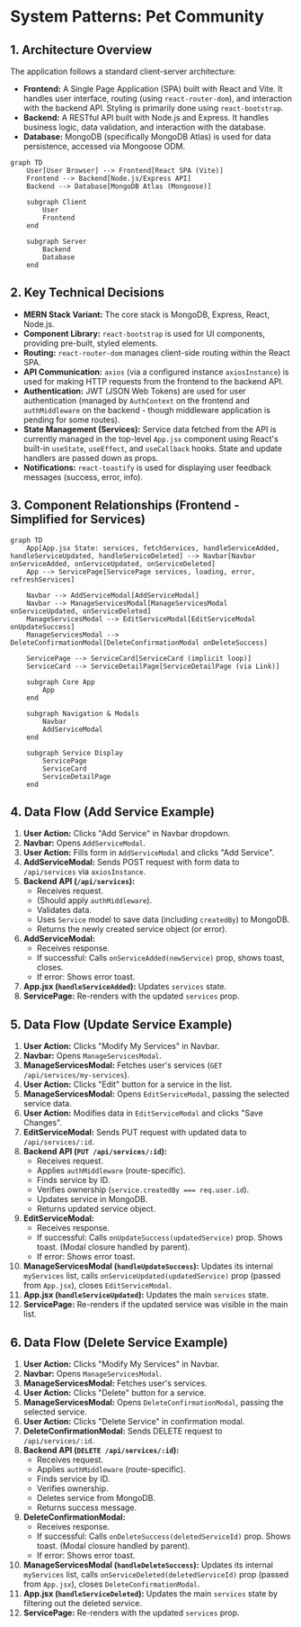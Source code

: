 # System Patterns: Pet Community

## 1. Architecture Overview

The application follows a standard client-server architecture:

*   **Frontend:** A Single Page Application (SPA) built with React and Vite. It handles user interface, routing (using `react-router-dom`), and interaction with the backend API. Styling is primarily done using `react-bootstrap`.
*   **Backend:** A RESTful API built with Node.js and Express. It handles business logic, data validation, and interaction with the database.
*   **Database:** MongoDB (specifically MongoDB Atlas) is used for data persistence, accessed via Mongoose ODM.

```mermaid
graph TD
    User[User Browser] --> Frontend[React SPA (Vite)]
    Frontend --> Backend[Node.js/Express API]
    Backend --> Database[MongoDB Atlas (Mongoose)]

    subgraph Client
        User
        Frontend
    end

    subgraph Server
        Backend
        Database
    end
```

## 2. Key Technical Decisions

*   **MERN Stack Variant:** The core stack is MongoDB, Express, React, Node.js.
*   **Component Library:** `react-bootstrap` is used for UI components, providing pre-built, styled elements.
*   **Routing:** `react-router-dom` manages client-side routing within the React SPA.
*   **API Communication:** `axios` (via a configured instance `axiosInstance`) is used for making HTTP requests from the frontend to the backend API.
*   **Authentication:** JWT (JSON Web Tokens) are used for user authentication (managed by `AuthContext` on the frontend and `authMiddleware` on the backend - though middleware application is pending for some routes).
*   **State Management (Services):** Service data fetched from the API is currently managed in the top-level `App.jsx` component using React's built-in `useState`, `useEffect`, and `useCallback` hooks. State and update handlers are passed down as props.
*   **Notifications:** `react-toastify` is used for displaying user feedback messages (success, error, info).

## 3. Component Relationships (Frontend - Simplified for Services)

```mermaid
graph TD
    App[App.jsx State: services, fetchServices, handleServiceAdded, handleServiceUpdated, handleServiceDeleted] --> Navbar[Navbar onServiceAdded, onServiceUpdated, onServiceDeleted]
    App --> ServicePage[ServicePage services, loading, error, refreshServices]

    Navbar --> AddServiceModal[AddServiceModal]
    Navbar --> ManageServicesModal[ManageServicesModal onServiceUpdated, onServiceDeleted]
    ManageServicesModal --> EditServiceModal[EditServiceModal onUpdateSuccess]
    ManageServicesModal --> DeleteConfirmationModal[DeleteConfirmationModal onDeleteSuccess]

    ServicePage --> ServiceCard[ServiceCard (implicit loop)]
    ServiceCard --> ServiceDetailPage[ServiceDetailPage (via Link)]

    subgraph Core App
        App
    end

    subgraph Navigation & Modals
        Navbar
        AddServiceModal
    end

    subgraph Service Display
        ServicePage
        ServiceCard
        ServiceDetailPage
    end
```

## 4. Data Flow (Add Service Example)

1.  **User Action:** Clicks "Add Service" in Navbar dropdown.
2.  **Navbar:** Opens `AddServiceModal`.
3.  **User Action:** Fills form in `AddServiceModal` and clicks "Add Service".
4.  **AddServiceModal:** Sends POST request with form data to `/api/services` via `axiosInstance`.
5.  **Backend API (`/api/services`):**
    *   Receives request.
    *   (Should apply `authMiddleware`).
    *   Validates data.
    *   Uses `Service` model to save data (including `createdBy`) to MongoDB.
    *   Returns the newly created service object (or error).
6.  **AddServiceModal:**
    *   Receives response.
    *   If successful: Calls `onServiceAdded(newService)` prop, shows toast, closes.
    *   If error: Shows error toast.
7.  **App.jsx (`handleServiceAdded`):** Updates `services` state.
8.  **ServicePage:** Re-renders with the updated `services` prop.

## 5. Data Flow (Update Service Example)

1.  **User Action:** Clicks "Modify My Services" in Navbar.
2.  **Navbar:** Opens `ManageServicesModal`.
3.  **ManageServicesModal:** Fetches user's services (`GET /api/services/my-services`).
4.  **User Action:** Clicks "Edit" button for a service in the list.
5.  **ManageServicesModal:** Opens `EditServiceModal`, passing the selected service data.
6.  **User Action:** Modifies data in `EditServiceModal` and clicks "Save Changes".
7.  **EditServiceModal:** Sends PUT request with updated data to `/api/services/:id`.
8.  **Backend API (`PUT /api/services/:id`):**
    *   Receives request.
    *   Applies `authMiddleware` (route-specific).
    *   Finds service by ID.
    *   Verifies ownership (`service.createdBy === req.user.id`).
    *   Updates service in MongoDB.
    *   Returns updated service object.
9.  **EditServiceModal:**
    *   Receives response.
    *   If successful: Calls `onUpdateSuccess(updatedService)` prop. Shows toast. (Modal closure handled by parent).
    *   If error: Shows error toast.
10. **ManageServicesModal (`handleUpdateSuccess`):** Updates its internal `myServices` list, calls `onServiceUpdated(updatedService)` prop (passed from `App.jsx`), closes `EditServiceModal`.
11. **App.jsx (`handleServiceUpdated`):** Updates the main `services` state.
12. **ServicePage:** Re-renders if the updated service was visible in the main list.

## 6. Data Flow (Delete Service Example)

1.  **User Action:** Clicks "Modify My Services" in Navbar.
2.  **Navbar:** Opens `ManageServicesModal`.
3.  **ManageServicesModal:** Fetches user's services.
4.  **User Action:** Clicks "Delete" button for a service.
5.  **ManageServicesModal:** Opens `DeleteConfirmationModal`, passing the selected service.
6.  **User Action:** Clicks "Delete Service" in confirmation modal.
7.  **DeleteConfirmationModal:** Sends DELETE request to `/api/services/:id`.
8.  **Backend API (`DELETE /api/services/:id`):**
    *   Receives request.
    *   Applies `authMiddleware` (route-specific).
    *   Finds service by ID.
    *   Verifies ownership.
    *   Deletes service from MongoDB.
    *   Returns success message.
9.  **DeleteConfirmationModal:**
    *   Receives response.
    *   If successful: Calls `onDeleteSuccess(deletedServiceId)` prop. Shows toast. (Modal closure handled by parent).
    *   If error: Shows error toast.
10. **ManageServicesModal (`handleDeleteSuccess`):** Updates its internal `myServices` list, calls `onServiceDeleted(deletedServiceId)` prop (passed from `App.jsx`), closes `DeleteConfirmationModal`.
11. **App.jsx (`handleServiceDeleted`):** Updates the main `services` state by filtering out the deleted service.
12. **ServicePage:** Re-renders with the updated `services` prop.
